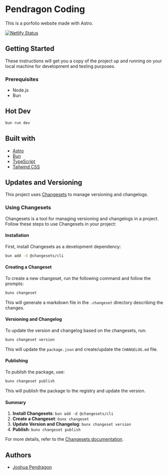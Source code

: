 # Pendragon Coding

This is a porfolio website made with Astro.

[![Netlify Status](https://api.netlify.com/api/v1/badges/27933604-1314-4903-bdaa-8e13c34e8122/deploy-status)](https://app.netlify.com/sites/pendragon-coding/deploys)


## Getting Started

These instructions will get you a copy of the project up and running on your local machine for development and testing purposes.

### Prerequisites

- Node.js
- Bun

## Hot Dev

```bash
bun run dev
```

## Built with 

- [Astro](https://astro.build/)
- [Bun](https://bun.sh/)
- [TypeScript](https://www.typescriptlang.org/)
- [Tailwind CSS](https://tailwindcss.com/)


## Updates and Versioning

This project uses [Changesets](https://www.npmjs.com/package/@changesets/cli) to manage versioning and changelogs.
### Using Changesets

Changesets is a tool for managing versioning and changelogs in a project. Follow these steps to use Changesets in your project:

#### Installation

First, install Changesets as a development dependency:

```bash
bun add -d @changesets/cli
```

#### Creating a Changeset

To create a new changeset, run the following command and follow the prompts:

```bash
bunx changeset
```

This will generate a markdown file in the `.changeset` directory describing the changes.

#### Versioning and Changelog

To update the version and changelog based on the changesets, run:

```bash
bunx changeset version
```

This will update the `package.json` and create/update the `CHANGELOG.md` file.

#### Publishing

To publish the package, use:

```bash
bunx changeset publish
```

This will publish the package to the registry and update the version.

#### Summary

1. **Install Changesets**: `bun add -d @changesets/cli`
2. **Create a Changeset**: `bunx changeset`
3. **Update Version and Changelog**: `bunx changeset version`
4. **Publish**: `bunx changeset publish`

For more details, refer to the [Changesets documentation](https://github.com/changesets/changesets).

## Authors

- [Joshua Pendragon](https://github.com/graffhyrum)